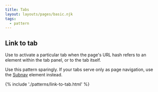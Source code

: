 ```yaml
---
title: Tabs
layout: layouts/pages/basic.njk
tags:
  - pattern
---
```


<script type="module">
  import '@rhds/elements/rh-tabs/rh-tabs.js';
  import '@rhds/elements/rh-button/rh-button.js';
  import '@rhds/elements/lib/elements/rh-context-picker/rh-context-picker.js';
</script>


## Link to tab

Use to activate a particular tab when the page's URL hash refers to an element
within the tab panel, or to the tab itself.

<rh-alert state="warning">

Use this pattern sparingly. If your tabs serve only as page navigation,
use the [Subnav](/elements/subnavigation) element instead.

</rh-alert>

{% include './patterns/link-to-tab.html' %}

[element]: /elements/tabs
[css-props]: /elements/tabs/code/#css-custom-properties

